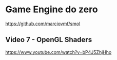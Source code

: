 # Game Engine do zero 

https://github.com/marciovmf/smol

## Video 7 - OpenGL Shaders

https://www.youtube.com/watch?v=bP4J5ZhjHho
